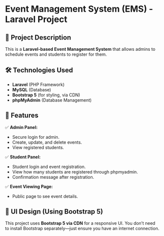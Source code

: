 # Event Management System (EMS) - Laravel Project  

## 📌 Project Description  
This is a **Laravel-based Event Management System** that allows admins to schedule events and students to register for them.  

## 🛠️ Technologies Used  
- **Laravel** (PHP Framework)  
- **MySQL** (Database)  
- **Bootstrap 5** (for styling, via CDN)  
- **phpMyAdmin** (Database Management)  

## 🚀 Features  
✅ **Admin Panel:**  
- Secure login for admin.  
- Create, update, and delete events.  
- View registered students.  

✅ **Student Panel:**  
- Student login and event registration.  
- View how many students are registered through phpmyadmin.  
- Confirmation message after registration.  

✅ **Event Viewing Page:**  
- Public page to see event details.  

## 🎨 UI Design (Using Bootstrap 5)  
This project uses **Bootstrap 5 via CDN** for a responsive UI. You don’t need to install Bootstrap separately—just ensure you have an internet connection.  

